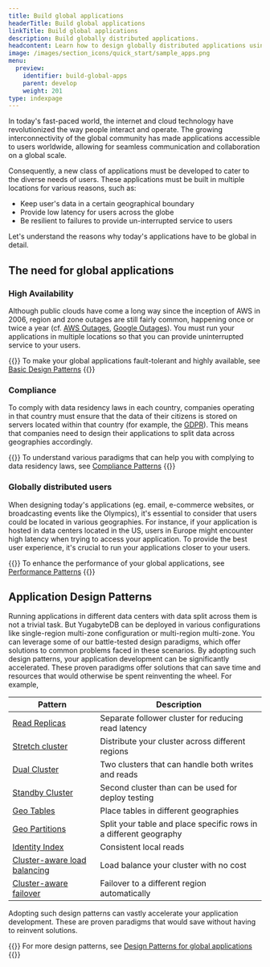 ```yaml
---
title: Build global applications
headerTitle: Build global applications
linkTitle: Build global applications
description: Build globally distributed applications.
headcontent: Learn how to design globally distributed applications using simple patterns
image: /images/section_icons/quick_start/sample_apps.png
menu:
  preview:
    identifier: build-global-apps
    parent: develop
    weight: 201
type: indexpage
---
```


In today's fast-paced world, the internet and cloud technology have revolutionized the way people interact and operate. The growing interconnectivity of the global community has made applications accessible to users worldwide, allowing for seamless communication and collaboration on a global scale.

Consequently, a new class of applications must be developed to cater to the diverse needs of users. These applications must be built in multiple locations for various reasons, such as:

- Keep user's data in a certain geographical boundary
- Provide low latency for users across the globe
- Be resilient to failures to provide un-interrupted service to users

Let's understand the reasons why today's applications have to be global in detail.

## The need for global applications

### High Availability

Although public clouds have come a long way since the inception of AWS in 2006, region and zone outages are still fairly common, happening once or twice a year (cf. [AWS Outages](https://en.wikipedia.org/wiki/Timeline_of_Amazon_Web_Services#Amazon_Web_Services_outages), [Google Outages](https://en.wikipedia.org/wiki/Google_services_outages#:~:text=During%20eight%20episodes%2C%20one%20in,Google%20service%20in%20August%202013)). You must run your applications in multiple locations so that you can provide uninterrupted service to your users.

{{<tip>}}
To make your global applications fault-tolerant and highly available, see  [Basic Design Patterns](./design-patterns-basic)
{{</tip>}}

### Compliance

To comply with data residency laws in each country, companies operating in that country must ensure that the data of their citizens is stored on servers located within that country (for example, the [GDPR](https://en.wikipedia.org/wiki/General_Data_Protection_Regulation)). This means that companies need to design their applications to split data across geographies accordingly.

{{<tip>}}
To understand various paradigms that can help you with complying to data residency laws, see [Compliance Patterns](./global-performance)
{{</tip>}}

### Globally distributed users

When designing today's applications (eg. email, e-commerce websites, or broadcasting events like the Olympics), it's essential to consider that users could be located in various geographies. For instance, if your application is hosted in data centers located in the US, users in Europe might encounter high latency when trying to access your application. To provide the best user experience, it's crucial to run your applications closer to your users.

{{<tip>}}
To enhance the performance of your global applications, see  [Performance Patterns](./global-performance)
{{</tip>}}


## Application Design Patterns

Running applications in different data centers with data split across them is not a trivial task. But YugabyteDB can be deployed in various configurations like single-region multi-zone configuration or multi-region multi-zone. You can leverage some of our battle-tested design paradigms, which offer solutions to common problems faced in these scenarios. By adopting such design patterns, your application development can be significantly accelerated. These proven paradigms offer solutions that can save time and resources that would otherwise be spent reinventing the wheel. For example,

| Pattern | Description |
| ------- | ----------- |
| [Read Replicas](./design-patterns-basic#unidirectional-async-replication-with-read-replicas) | Separate follower cluster for reducing read latency |
| [Stretch cluster](./design-patterns-basic#sync-replication-with-stretch-cluster) | Distribute your cluster across different regions |
| [Dual Cluster](./design-patterns-basic#bidirectional-async-replication-with-xcluster) | Two clusters that can handle both writes and reads |
| [Standby Cluster](./design-patterns-basic#unidirectional-async-replication-with-xcluster) | Second cluster than can be used for deploy testing |
| [Geo Tables](./design-patterns-compliance#pinning-tables-to-local-geographies) | Place tables in different geographies |
| [Geo Partitions](./design-patterns-compliance#pinning-partitions-to-local-geographies) | Split your table and place specific rows in a different geography |
| [Identity Index](./global-performance#identity-indexes) | Consistent local reads |
| [Cluster-aware load balancing](./global-apps-smart-driver#cluster-aware-load-balancing) | Load balance your cluster with no cost |
| [Cluster-aware failover](./global-apps-smart-driver#cluster-aware-failover) | Failover to a different region automatically |

Adopting such design patterns can vastly accelerate your application development. These are proven paradigms that would save without having to reinvent solutions.

{{<tip>}}
For more design patterns, see  [Design Patterns for global applications](./design-patterns)
{{</tip>}}

